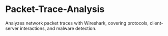 # Packet-Trace-Analysis
Analyzes network packet traces with Wireshark, covering protocols, client-server interactions, and malware detection.
